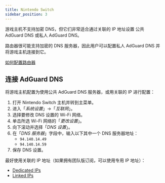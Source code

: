 ```yaml
---
title: Nintendo Switch
sidebar_position: 3
---
```


游戏主机不支持加密 DNS，但它们非常适合通过关联的 IP 地址设置 公共 AdGuard DNS 或私人 AdGuard DNS。

路由器很可能支持加密的 DNS 服务器，因此用户可以配置私人 AdGuard DNS 并将游戏主机连接到它。

[如何配置路由器](/private-dns/connect-devices/routers/routers.md)

## 连接 AdGuard DNS

将游戏主机配置为使用公共 AdGuard DNS 服务器，或用关联的 IP 进行配置：

1. 打开 Nintendo Switch 主机并转到主菜单。
2. 进入「_系统设置_」→「_互联网_」。
3. 选择要修改 DNS 设置的 Wi-Fi 网络。
4. 单击所选 Wi-Fi 网络的「_更改设置_」。
5. 向下滚动并选择「_DNS 设置_」。
6. 在「_DNS 服务器_」字段中，输入以下其中一个 DNS 服务器地址：
   - `94.140.14.49`
   - `94.140.14.59`
7. 保存 DNS 设置。

最好使用关联的 IP 地址（如果拥有团队版订阅，可以使用专用 IP 地址）：

- [Dedicated IPs](/private-dns/connect-devices/other-options/dedicated-ip.md)
- [Linked IPs](/private-dns/connect-devices/other-options/linked-ip.md)
